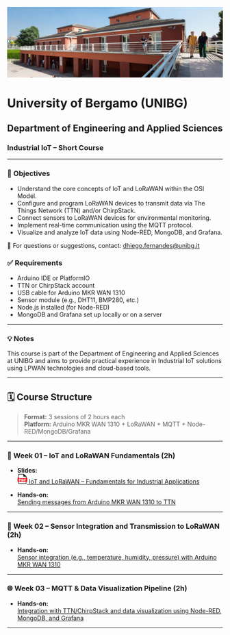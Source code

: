 ![Department of Engineering and Applied Sciences - Dalmine](./images/unibg_dalmine.jpg)

# University of Bergamo (UNIBG)

## Department of Engineering and Applied Sciences

### Industrial IoT – Short Course

---

### 📌 Objectives

- Understand the core concepts of IoT and LoRaWAN within the OSI Model.
- Configure and program LoRaWAN devices to transmit data via The Things Network (TTN) and/or ChirpStack.
- Connect sensors to LoRaWAN devices for environmental monitoring.
- Implement real-time communication using the MQTT protocol.
- Visualize and analyze IoT data using Node-RED, MongoDB, and Grafana.

📧 For questions or suggestions, contact: [dhiego.fernandes@unibg.it](mailto:dhiego.fernandes@unibg.it)

### ✅ Requirements

- Arduino IDE or PlatformIO
- TTN or ChirpStack account
- USB cable for Arduino MKR WAN 1310
- Sensor module (e.g., DHT11, BMP280, etc.)
- Node.js installed (for Node-RED)
- MongoDB and Grafana set up locally or on a server

---

### 💡 Notes

This course is part of the Department of Engineering and Applied Sciences at UNIBG and aims to provide practical experience in Industrial IoT solutions using LPWAN technologies and cloud-based tools.

---

## 🗓️ Course Structure

> **Format:** 3 sessions of 2 hours each  
> **Platform:** Arduino MKR WAN 1310 + LoRaWAN + MQTT + Node-RED/MongoDB/Grafana

---

### 📘 Week 01 – IoT and LoRaWAN Fundamentals (2h)

- **Slides:**  
  [<img src="images/pdf_logo1.png" alt="PDF" width="23" height="23" /> IoT and LoRaWAN – Fundamentals for Industrial Applications](lessons/week_01/week_01_IoT_LoRaWAN_Industrial_IoT_Dhiego.pdf)

- **Hands-on:**  
  [Sending messages from Arduino MKR WAN 1310 to TTN](lessons/week_01/sources/)

---

### 🔧 Week 02 – Sensor Integration and Transmission to LoRaWAN (2h)

- **Hands-on:**  
  [Sensor integration (e.g., temperature, humidity, pressure) with Arduino MKR WAN 1310](lessons/week_02/sources/)

---

### 🌐 Week 03 – MQTT & Data Visualization Pipeline (2h)

- **Hands-on:**  
  [Integration with TTN/ChirpStack and data visualization using Node-RED, MongoDB, and Grafana](lessons/week_03/sources/)

---






